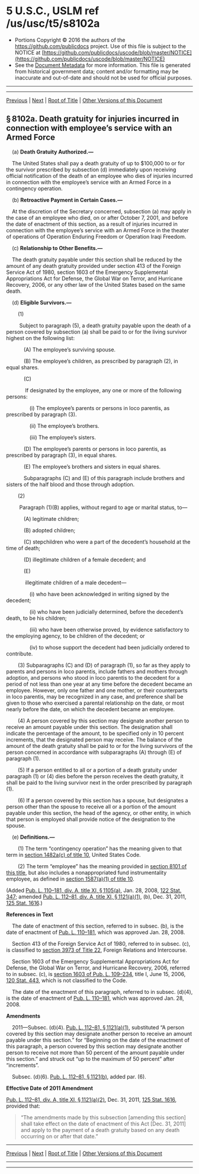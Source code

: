 ---
---

# 5 U.S.C., USLM ref /us/usc/t5/s8102a

* Portions Copyright © 2016 the authors of the https://github.com/publicdocs project.
  Use of this file is subject to the NOTICE at [https://github.com/publicdocs/uscode/blob/master/NOTICE](https://github.com/publicdocs/uscode/blob/master/NOTICE)
* See the [Document Metadata](././../../../../../../..//README.md) for more information.
  This file is generated from historical government data; content and/or formatting may be inaccurate and out-of-date and should not be used for official purposes.

----------
----------

[Previous](./../../../../../../..//us/usc/t5/ptIII/sptG/ch81/schI/m__us_usc_t5_s8102.md) | [Next](./../../../../../../..//us/usc/t5/ptIII/sptG/ch81/schI/m__us_usc_t5_s8103.md) | [Root of Title](./../../../../../../../) | [Other Versions of this Document](https://publicdocs.github.io/go/links?ns=uslm&ref=%2Fus%2Fusc%2Ft5%2Fs8102a)

## § 8102a. Death gratuity for injuries incurred in connection with employee’s service with an Armed Force

    (a) __Death Gratuity Authorized.—__ 

    The United States shall pay a death gratuity of up to $100,000 to or for the survivor prescribed by subsection (d) immediately upon receiving official notification of the death of an employee who dies of injuries incurred in connection with the employee’s service with an Armed Force in a contingency operation.

    (b) __Retroactive Payment in Certain Cases.—__ 

    At the discretion of the Secretary concerned, subsection (a) may apply in the case of an employee who died, on or after October 7, 2001, and before the date of enactment of this section, as a result of injuries incurred in connection with the employee’s service with an Armed Force in the theater of operations of Operation Enduring Freedom or Operation Iraqi Freedom.

    (c) __Relationship to Other Benefits.—__ 

    The death gratuity payable under this section shall be reduced by the amount of any death gratuity provided under section 413 of the Foreign Service Act of 1980, section 1603 of the Emergency Supplemental Appropriations Act for Defense, the Global War on Terror, and Hurricane Recovery, 2006, or any other law of the United States based on the same death.

    (d) __Eligible Survivors.—__ 

        (1)

         Subject to paragraph (5), a death gratuity payable upon the death of a person covered by subsection (a) shall be paid to or for the living survivor highest on the following list:

            (A) The employee’s surviving spouse.

            (B) The employee’s children, as prescribed by paragraph (2), in equal shares.

            (C)

             If designated by the employee, any one or more of the following persons:

                (i) The employee’s parents or persons in loco parentis, as prescribed by paragraph (3).

                (ii) The employee’s brothers.

                (iii) The employee’s sisters.

            (D) The employee’s parents or persons in loco parentis, as prescribed by paragraph (3), in equal shares.

            (E) The employee’s brothers and sisters in equal shares.

            Subparagraphs (C) and (E) of this paragraph include brothers and sisters of the half blood and those through adoption.

        (2)

         Paragraph (1)(B) applies, without regard to age or marital status, to—

            (A) legitimate children;

            (B) adopted children;

            (C) stepchildren who were a part of the decedent’s household at the time of death;

            (D) illegitimate children of a female decedent; and

            (E)

             illegitimate children of a male decedent—

                (i) who have been acknowledged in writing signed by the decedent;

                (ii) who have been judicially determined, before the decedent’s death, to be his children;

                (iii) who have been otherwise proved, by evidence satisfactory to the employing agency, to be children of the decedent; or

                (iv) to whose support the decedent had been judicially ordered to contribute.

        (3) Subparagraphs (C) and (D) of paragraph (1), so far as they apply to parents and persons in loco parentis, include fathers and mothers through adoption, and persons who stood in loco parentis to the decedent for a period of not less than one year at any time before the decedent became an employee. However, only one father and one mother, or their counterparts in loco parentis, may be recognized in any case, and preference shall be given to those who exercised a parental relationship on the date, or most nearly before the date, on which the decedent became an employee.

        (4) A person covered by this section may designate another person to receive an amount payable under this section. The designation shall indicate the percentage of the amount, to be specified only in 10 percent increments, that the designated person may receive. The balance of the amount of the death gratuity shall be paid to or for the living survivors of the person concerned in accordance with subparagraphs (A) through (E) of paragraph (1).

        (5) If a person entitled to all or a portion of a death gratuity under paragraph (1) or (4) dies before the person receives the death gratuity, it shall be paid to the living survivor next in the order prescribed by paragraph (1).

        (6) If a person covered by this section has a spouse, but designates a person other than the spouse to receive all or a portion of the amount payable under this section, the head of the agency, or other entity, in which that person is employed shall provide notice of the designation to the spouse.

    (e) __Definitions.—__ 

        (1) The term “contingency operation” has the meaning given to that term in [section 1482a(c) of title 10][/us/usc/t10/s1482a/c], United States Code.

        (2) The term “employee” has the meaning provided in [section 8101 of this title][/us/usc/t5/s8101], but also includes a nonappropriated fund instrumentality employee, as defined in [section 1587(a)(1) of title 10][/us/usc/t10/s1587/a/1].

(Added [Pub. L. 110–181, div. A, title XI, § 1105(a)][/us/pl/110/181/s1105/a], Jan. 28, 2008, [122 Stat. 347][/us/stat/122/347]; amended [Pub. L. 112–81, div. A, title XI, § 1121(a)(1)][/us/pl/112/81/s1121/a/1], (b), Dec. 31, 2011, [125 Stat. 1616][/us/stat/125/1616].)

 __References in Text__ 

    The date of enactment of this section, referred to in subsec. (b), is the date of enactment of [Pub. L. 110–181][/us/pl/110/181], which was approved Jan. 28, 2008.

    Section 413 of the Foreign Service Act of 1980, referred to in subsec. (c), is classified to [section 3973 of Title 22][/us/usc/t22/s3973], Foreign Relations and Intercourse.

    Section 1603 of the Emergency Supplemental Appropriations Act for Defense, the Global War on Terror, and Hurricane Recovery, 2006, referred to in subsec. (c), is [section 1603 of Pub. L. 109–234][/us/pl/109/234/s1603], title I, June 15, 2006, [120 Stat. 443][/us/stat/120/443], which is not classified to the Code.

    The date of the enactment of this paragraph, referred to in subsec. (d)(4), is the date of enactment of [Pub. L. 110–181][/us/pl/110/181], which was approved Jan. 28, 2008.

 __Amendments__ 

    2011—Subsec. (d)(4). [Pub. L. 112–81, § 1121(a)(1)][/us/pl/112/81/s1121/a/1], substituted “A person covered by this section may designate another person to receive an amount payable under this section.” for “Beginning on the date of the enactment of this paragraph, a person covered by this section may designate another person to receive not more than 50 percent of the amount payable under this section.” and struck out “up to the maximum of 50 percent” after “increments”.

    Subsec. (d)(6). [Pub. L. 112–81, § 1121(b)][/us/pl/112/81/s1121/b], added par. (6).

 __Effective Date of 2011 Amendment__ 

[Pub. L. 112–81, div. A, title XI, § 1121(a)(2)][/us/pl/112/81/s1121/a/2], Dec. 31, 2011, [125 Stat. 1616][/us/stat/125/1616], provided that: 

> “The amendments made by this subsection \[amending this section\] shall take effect on the date of enactment of this Act \[Dec. 31, 2011\] and apply to the payment of a death gratuity based on any death occurring on or after that date.”

----------

[Previous](./../../../../../../..//us/usc/t5/ptIII/sptG/ch81/schI/m__us_usc_t5_s8102.md) | [Next](./../../../../../../..//us/usc/t5/ptIII/sptG/ch81/schI/m__us_usc_t5_s8103.md) | [Root of Title](./../../../../../../../) | [Other Versions of this Document](https://publicdocs.github.io/go/links?ns=uslm&ref=%2Fus%2Fusc%2Ft5%2Fs8102a)

----------
----------

[/us/usc/t10/s1482a/c]: https://publicdocs.github.io/go/links?ns=uslm&ref=%2Fus%2Fusc%2Ft10%2Fs1482a%2Fc
[/us/usc/t5/s8101]: https://publicdocs.github.io/go/links?ns=uslm&ref=%2Fus%2Fusc%2Ft5%2Fs8101
[/us/usc/t10/s1587/a/1]: https://publicdocs.github.io/go/links?ns=uslm&ref=%2Fus%2Fusc%2Ft10%2Fs1587%2Fa%2F1
[/us/pl/110/181/s1105/a]: https://publicdocs.github.io/go/links?ns=uslm&ref=%2Fus%2Fpl%2F110%2F181%2Fs1105%2Fa
[/us/stat/122/347]: https://publicdocs.github.io/go/links?ns=uslm&ref=%2Fus%2Fstat%2F122%2F347
[/us/pl/112/81/s1121/a/1]: https://publicdocs.github.io/go/links?ns=uslm&ref=%2Fus%2Fpl%2F112%2F81%2Fs1121%2Fa%2F1
[/us/stat/125/1616]: https://publicdocs.github.io/go/links?ns=uslm&ref=%2Fus%2Fstat%2F125%2F1616
[/us/pl/110/181]: https://publicdocs.github.io/go/links?ns=uslm&ref=%2Fus%2Fpl%2F110%2F181
[/us/usc/t22/s3973]: https://publicdocs.github.io/go/links?ns=uslm&ref=%2Fus%2Fusc%2Ft22%2Fs3973
[/us/pl/109/234/s1603]: https://publicdocs.github.io/go/links?ns=uslm&ref=%2Fus%2Fpl%2F109%2F234%2Fs1603
[/us/stat/120/443]: https://publicdocs.github.io/go/links?ns=uslm&ref=%2Fus%2Fstat%2F120%2F443
[/us/pl/110/181]: https://publicdocs.github.io/go/links?ns=uslm&ref=%2Fus%2Fpl%2F110%2F181
[/us/pl/112/81/s1121/a/1]: https://publicdocs.github.io/go/links?ns=uslm&ref=%2Fus%2Fpl%2F112%2F81%2Fs1121%2Fa%2F1
[/us/pl/112/81/s1121/b]: https://publicdocs.github.io/go/links?ns=uslm&ref=%2Fus%2Fpl%2F112%2F81%2Fs1121%2Fb
[/us/pl/112/81/s1121/a/2]: https://publicdocs.github.io/go/links?ns=uslm&ref=%2Fus%2Fpl%2F112%2F81%2Fs1121%2Fa%2F2
[/us/stat/125/1616]: https://publicdocs.github.io/go/links?ns=uslm&ref=%2Fus%2Fstat%2F125%2F1616



